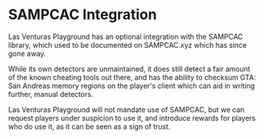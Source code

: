 # SAMPCAC Integration
Las Venturas Playground has an optional integration with the SAMPCAC library, which used to be
documented on SAMPCAC.xyz which has since gone away.

While its own detectors are unmaintained, it does still detect a fair amount of the known cheating
tools out there, and has the ability to checksum GTA: San Andreas memory regions on the player's
client which can aid in writing further, manual detectors.

Las Venturas Playground will not mandate use of SAMPCAC, but we can request players under suspicion
to use it, and introduce rewards for players who do use it, as it can be seen as a sign of trust.
